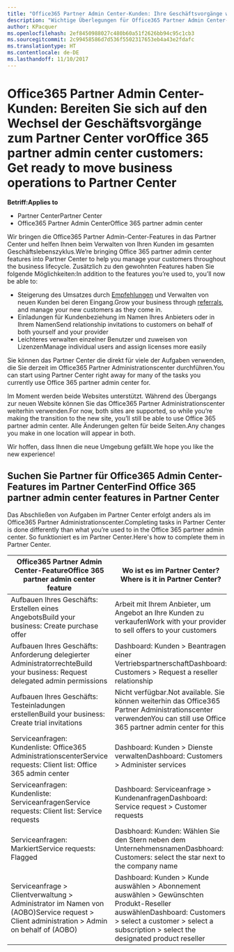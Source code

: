 ```yaml
---
title: "Office365 Partner Admin Center-Kunden: Ihre Geschäftsvorgänge werden auf das Partner Center| Partner Center übertragen"
description: "Wichtige Überlegungen für Office365 Partner Admin Center-Kunden bei der Migration zum Partner Center"
author: KPacquer
ms.openlocfilehash: 2ef8450988027c480b60a51f2626bb94c95c1cb3
ms.sourcegitcommit: 2c99458586d7d536f5502317653eb4a43e2fdafc
ms.translationtype: HT
ms.contentlocale: de-DE
ms.lasthandoff: 11/10/2017
---
```

# <a name="office-365-partner-admin-center-customers-get-ready-to-move-business-operations-to-partner-center"></a><span data-ttu-id="75223-103">Office365 Partner Admin Center-Kunden: Bereiten Sie sich auf den Wechsel der Geschäftsvorgänge zum Partner Center vor</span><span class="sxs-lookup"><span data-stu-id="75223-103">Office 365 partner admin center customers: Get ready to move business operations to Partner Center</span></span>

**<span data-ttu-id="75223-104">Betriff:</span><span class="sxs-lookup"><span data-stu-id="75223-104">Applies to</span></span>** 

- <span data-ttu-id="75223-105">Partner Center</span><span class="sxs-lookup"><span data-stu-id="75223-105">Partner Center</span></span>
- <span data-ttu-id="75223-106">Office365 Partner Admin Center</span><span class="sxs-lookup"><span data-stu-id="75223-106">Office 365 partner admin center</span></span>

<span data-ttu-id="75223-107">Wir bringen die Office365 Partner Admin-Center-Features in das Partner Center und helfen Ihnen beim Verwalten von Ihren Kunden im gesamten Geschäftslebenszyklus.</span><span class="sxs-lookup"><span data-stu-id="75223-107">We’re bringing Office 365 partner admin center features into Partner Center to help you manage your customers throughout the business lifecycle.</span></span> <span data-ttu-id="75223-108">Zusätzlich zu den gewohnten Features haben Sie folgende Möglichkeiten:</span><span class="sxs-lookup"><span data-stu-id="75223-108">In addition to the features you’re used to, you’ll now be able to:</span></span> 

*  <span data-ttu-id="75223-109">Steigerung des Umsatzes durch [Empfehlungen](referrals.md) und Verwalten von neuen Kunden bei deren Eingang.</span><span class="sxs-lookup"><span data-stu-id="75223-109">Grow your business through [referrals](referrals.md), and manage your new customers as they come in.</span></span>
*  <span data-ttu-id="75223-110">Einladungen für Kundenbeziehung im Namen Ihres Anbieters oder in Ihrem Namen</span><span class="sxs-lookup"><span data-stu-id="75223-110">Send relationship invitations to customers on behalf of both yourself and your provider</span></span>
*  <span data-ttu-id="75223-111">Leichteres verwalten einzelner Benutzer und zuweisen von Lizenzen</span><span class="sxs-lookup"><span data-stu-id="75223-111">Manage individual users and assign licenses more easily</span></span>

<span data-ttu-id="75223-112">Sie können das Partner Center die direkt für viele der Aufgaben verwenden, die Sie derzeit im Office365 Partner Administrationscenter durchführen.</span><span class="sxs-lookup"><span data-stu-id="75223-112">You can start using Partner Center right away for many of the tasks you currently use Office 365 partner admin center for.</span></span> 

<span data-ttu-id="75223-113">Im Moment werden beide Websites unterstützt. Während des Übergangs zur neuen Website können Sie das Office365 Partner Administrationscenter weiterhin verwenden.</span><span class="sxs-lookup"><span data-stu-id="75223-113">For now, both sites are supported, so while you’re making the transition to the new site, you’ll still be able to use Office 365 partner admin center.</span></span> <span data-ttu-id="75223-114">Alle Änderungen gelten für beide Seiten.</span><span class="sxs-lookup"><span data-stu-id="75223-114">Any changes you make in one location will appear in both.</span></span>

<span data-ttu-id="75223-115">Wir hoffen, dass Ihnen die neue Umgebung gefällt.</span><span class="sxs-lookup"><span data-stu-id="75223-115">We hope you like the new experience!</span></span>

## <a name="find-office-365-partner-admin-center-features-in-partner-center"></a><span data-ttu-id="75223-116">Suchen Sie Partner für Office365 Admin Center-Features im Partner Center</span><span class="sxs-lookup"><span data-stu-id="75223-116">Find Office 365 partner admin center features in Partner Center</span></span>

<span data-ttu-id="75223-117">Das Abschließen von Aufgaben im Partner Center erfolgt anders als im Office365 Partner Administrationscenter.</span><span class="sxs-lookup"><span data-stu-id="75223-117">Completing tasks in Partner Center is done differently than what you’re used to in the Office 365 partner admin center.</span></span> <span data-ttu-id="75223-118">So funktioniert es im Partner Center.</span><span class="sxs-lookup"><span data-stu-id="75223-118">Here's how to complete them in Partner Center.</span></span>

| <span data-ttu-id="75223-119">Office365 Partner Admin Center-Feature</span><span class="sxs-lookup"><span data-stu-id="75223-119">Office 365 partner admin center feature</span></span>                       | <span data-ttu-id="75223-120">Wo ist es im Partner Center?</span><span class="sxs-lookup"><span data-stu-id="75223-120">Where is it in Partner Center?</span></span> | 
|   -----------------------------------------------  | -------------- |
| <span data-ttu-id="75223-121">Aufbauen Ihres Geschäfts: Erstellen eines Angebots</span><span class="sxs-lookup"><span data-stu-id="75223-121">Build your business: Create purchase offer</span></span> | <span data-ttu-id="75223-122">Arbeit mit Ihrem Anbieter, um Angebot an Ihre Kunden zu verkaufen</span><span class="sxs-lookup"><span data-stu-id="75223-122">Work with your provider to sell offers to your customers</span></span> |
| <span data-ttu-id="75223-123">Aufbauen Ihres Geschäfts: Anforderung delegierter Administratorrechte</span><span class="sxs-lookup"><span data-stu-id="75223-123">Build your business: Request delegated admin permissions</span></span> | <span data-ttu-id="75223-124">Dashboard: Kunden > Beantragen einer Vertriebspartnerschaft</span><span class="sxs-lookup"><span data-stu-id="75223-124">Dashboard: Customers > Request a reseller relationship</span></span> |
| <span data-ttu-id="75223-125">Aufbauen Ihres Geschäfts: Testeinladungen erstellen</span><span class="sxs-lookup"><span data-stu-id="75223-125">Build your business: Create trial invitations</span></span> | <span data-ttu-id="75223-126">Nicht verfügbar.</span><span class="sxs-lookup"><span data-stu-id="75223-126">Not available.</span></span> <span data-ttu-id="75223-127">Sie können weiterhin das Office365 Partner Administrationscenter verwenden</span><span class="sxs-lookup"><span data-stu-id="75223-127">You can still use Office 365 partner admin center for this</span></span> |
| <span data-ttu-id="75223-128">Serviceanfragen: Kundenliste: Office365 Administrationscenter</span><span class="sxs-lookup"><span data-stu-id="75223-128">Service requests: Client list: Office 365 admin center</span></span> | <span data-ttu-id="75223-129">Dashboard: Kunden > Dienste verwalten</span><span class="sxs-lookup"><span data-stu-id="75223-129">Dashboard: Customers > Administer services</span></span> |
| <span data-ttu-id="75223-130">Serviceanfragen: Kundenliste: Serviceanfragen</span><span class="sxs-lookup"><span data-stu-id="75223-130">Service requests: Client list: Service requests</span></span> | <span data-ttu-id="75223-131">Dashboard: Serviceanfrage > Kundenanfragen</span><span class="sxs-lookup"><span data-stu-id="75223-131">Dashboard: Service request > Customer requests</span></span> |
| <span data-ttu-id="75223-132">Serviceanfragen: Markiert</span><span class="sxs-lookup"><span data-stu-id="75223-132">Service requests: Flagged</span></span> | <span data-ttu-id="75223-133">Dasbhoard: Kunden: Wählen Sie den Stern neben dem Unternehmensnamen</span><span class="sxs-lookup"><span data-stu-id="75223-133">Dasbhoard: Customers: select the star next to the company name</span></span> |
| <span data-ttu-id="75223-134">Serviceanfrage > Clientverwaltung > Administrator im Namen von (AOBO)</span><span class="sxs-lookup"><span data-stu-id="75223-134">Service request > Client administration > Admin on behalf of (AOBO)</span></span> | <span data-ttu-id="75223-135">Dashboard: Kunden > Kunde auswählen > Abonnement auswählen > Gewünschten Produkt-Reseller auswählen</span><span class="sxs-lookup"><span data-stu-id="75223-135">Dashboard: Customers > select a customer > select a subscription > select the designated product reseller</span></span> |

